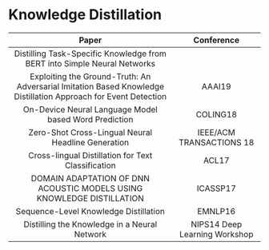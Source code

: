 # Knowledge Distillation

| Paper | Conference |
| :---: | :---: |
| Distilling Task-Specific Knowledge from BERT into Simple Neural Networks ||
| Exploiting the Ground-Truth: An Adversarial Imitation Based Knowledge Distillation Approach for Event Detection | AAAI19 |
| On-Device Neural Language Model based Word Prediction | COLING18 |
| Zero-Shot Cross-Lingual Neural Headline Generation | IEEE/ACM TRANSACTIONS 18 |
| Cross-lingual Distillation for Text Classification | ACL17 |
| DOMAIN ADAPTATION OF DNN ACOUSTIC MODELS USING KNOWLEDGE DISTILLATION | ICASSP17 |
| Sequence-Level Knowledge Distillation | EMNLP16 |
| Distilling the Knowledge in a Neural Network | NIPS14 Deep Learning Workshop|


